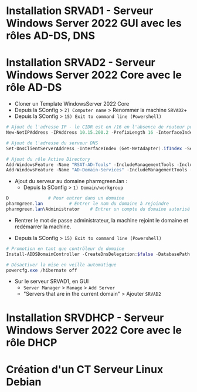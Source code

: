 # Installation SRVAD1 - Serveur Windows Server 2022 GUI avec les rôles AD-DS, DNS

# Installation SRVAD2 - Serveur Windows Server 2022 Core avec le rôle AD-DS
- Cloner un Template WindowsServer 2022 Core
- Depuis la SConfig > `2) Computer name` > Renommer la machine `SRVAD2`+
- Depuis la SConfig > `15) Exit to command line (Powershell)`
``` Powershell
# Ajout de l'adresse IP - le CIDR est en /16 en l'absence de routeur pour atteindre la passerelle par défaut
New-NetIPAddress -IPAddress 10.15.200.2 -PrefixLength 16 -InterfaceIndex (Get-NetAdapter).ifIndex -DefaultGateway 10.15.255.254

# Ajout de l'adresse du serveur DNS
Set-DnsClientServerAddress -InterfaceIndex (Get-NetAdapter).ifIndex -ServerAddresses ("127.0.0.1")

# Ajout du rôle Active Directory
Add-WindowsFeature -Name "RSAT-AD-Tools" -IncludeManagementTools -IncludeAllSubFeature
Add-WindowsFeature -Name "AD-Domain-Services" -IncludeManagementTools -IncludeAllSubFeature

```
- Ajout du serveur au domaine pharmgreen.lan :
	-  Depuis la SConfig > `1) Domain/workgroup`
``` Powershell
D				# Pour entrer dans un domaine
pharmgreen.lan			# Entrer le nom du domaine à rejoindre
pharmgreen.lan\Administrator	# Entrer un compte du domaine autorisé à nous y ajouter
```
- Rentrer le mot de passe administrateur, la machine rejoint le domaine et redémarrer la machine.

- Depuis la SConfig > `15) Exit to command line (Powershell)`
``` Powershell
# Promotion en tant que contrôleur de domaine
Install-ADDSDomainController -CreateDnsDelegation:$false -DatabasePath 'C:\Windows\NTDS' -DomainName 'pharmgreen.lan' -SysvolPath 'C:\Windows\SYSVOL'

# Désactiver la mise en veille automatique
powercfg.exe /hibernate off
```

- Sur le serveur SRVAD1, en GUI
  - `Server Manager` > `Manage` > `Add Server`
  - "Servers that are in the current domain" > Ajouter `SRVAD2`

# Installation SRVDHCP - Serveur Windows Server 2022 Core avec le rôle DHCP

# Création d'un CT Serveur Linux Debian
